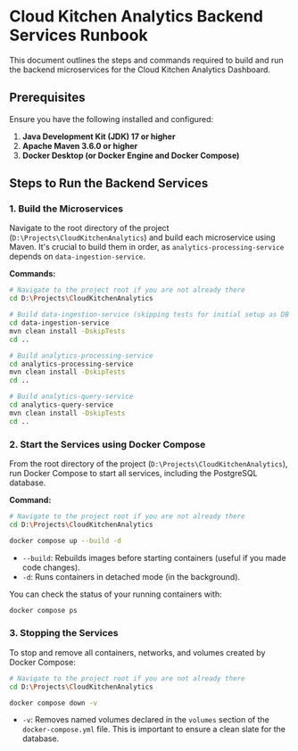 # Cloud Kitchen Analytics Backend Services Runbook

This document outlines the steps and commands required to build and run the backend microservices for the Cloud Kitchen Analytics Dashboard.

## Prerequisites

Ensure you have the following installed and configured:

1.  **Java Development Kit (JDK) 17 or higher**
2.  **Apache Maven 3.6.0 or higher**
3.  **Docker Desktop (or Docker Engine and Docker Compose)**

## Steps to Run the Backend Services

### 1. Build the Microservices

Navigate to the root directory of the project (`D:\Projects\CloudKitchenAnalytics`) and build each microservice using Maven. It's crucial to build them in order, as `analytics-processing-service` depends on `data-ingestion-service`.

**Commands:**

```bash
# Navigate to the project root if you are not already there
cd D:\Projects\CloudKitchenAnalytics

# Build data-ingestion-service (skipping tests for initial setup as DB might not be fully ready)
cd data-ingestion-service
mvn clean install -DskipTests
cd ..

# Build analytics-processing-service
cd analytics-processing-service
mvn clean install -DskipTests
cd ..

# Build analytics-query-service
cd analytics-query-service
mvn clean install -DskipTests
cd ..
```

### 2. Start the Services using Docker Compose

From the root directory of the project (`D:\Projects\CloudKitchenAnalytics`), run Docker Compose to start all services, including the PostgreSQL database.

**Command:**

```bash
# Navigate to the project root if you are not already there
cd D:\Projects\CloudKitchenAnalytics

docker compose up --build -d
```

*   `--build`: Rebuilds images before starting containers (useful if you made code changes).
*   `-d`: Runs containers in detached mode (in the background).

You can check the status of your running containers with:

```bash
docker compose ps
```

### 3. Stopping the Services

To stop and remove all containers, networks, and volumes created by Docker Compose:

```bash
# Navigate to the project root if you are not already there
cd D:\Projects\CloudKitchenAnalytics

docker compose down -v
```

*   `-v`: Removes named volumes declared in the `volumes` section of the `docker-compose.yml` file. This is important to ensure a clean slate for the database.
